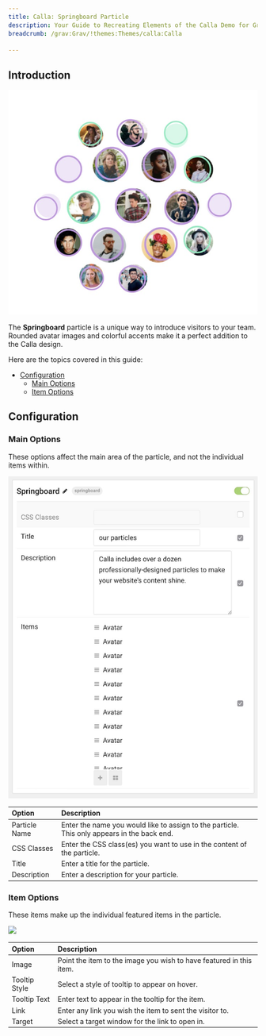 ```yaml
---
title: Calla: Springboard Particle
description: Your Guide to Recreating Elements of the Calla Demo for Grav
breadcrumb: /grav:Grav/!themes:Themes/calla:Calla

---
```


## Introduction

![](assets/particle_springboard1.jpeg)

The **Springboard** particle is a unique way to introduce visitors to your team. Rounded avatar images and colorful accents make it a perfect addition to the Calla design.

Here are the topics covered in this guide:

* [Configuration](#configuration)
    - [Main Options](#main-options)
    - [Item Options](#item-options)

## Configuration

### Main Options 

These options affect the main area of the particle, and not the individual items within.

![](assets/particle_springboard2.jpeg)

| Option        | Description                                                                                 |
| :-----        | :-----                                                                                      |
| Particle Name | Enter the name you would like to assign to the particle. This only appears in the back end. |
| CSS Classes   | Enter the CSS class(es) you want to use in the content of the particle.                     |
| Title         | Enter a title for the particle.                                                             |
| Description   | Enter a description for your particle.                                                      |

### Item Options

These items make up the individual featured items in the particle.

![](assets/particle_springboard4.jpeg)

| Option        | Description                                                         |
| :-----        | :-----                                                              |
| Image         | Point the item to the image you wish to have featured in this item. |
| Tooltip Style | Select a style of tooltip to appear on hover.                       |
| Tooltip Text  | Enter text to appear in the tooltip for the item.                   |
| Link          | Enter any link you wish the item to sent the visitor to.            |
| Target        | Select a target window for the link to open in.                     |



